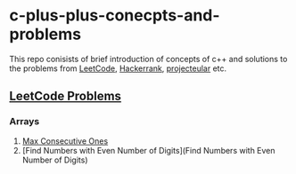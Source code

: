 # c-plus-plus-conecpts-and-problems

This repo conisists of brief introduction of concepts of c++ and solutions to the problems from [LeetCode](leetcode.com), [Hackerrank](hackerrank.com),  [projecteular](projecteuler.net/) etc.

## [LeetCode Problems](https://github.com/walkeratmind/c-plus-plus-conecpts-and-problems/tree/master/problem-solving)

### Arrays

1. [Max Consecutive Ones](https://github.com/walkeratmind/c-plus-plus-conecpts-and-problems/tree/master/problem-solving/arrays)
2. [Find Numbers with Even Number of Digits](Find Numbers with Even Number of Digits)

